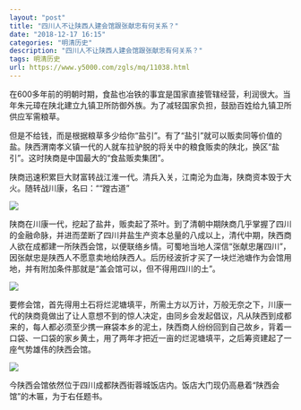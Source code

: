 ```yaml
---
layout: "post"
title: "四川人不让陕西人建会馆跟张献忠有何关系？"
date: "2018-12-17 16:15"
categories: "明清历史"
description: "四川人不让陕西人建会馆跟张献忠有何关系？"
tags: 明清历史
url: https://www.y5000.com/zgls/mq/11038.html
---
```






在600多年前的明朝时期，食盐也冶铁的事宜是国家直接管辖经营，利润很大。当年朱元璋在陕北建立九镇卫所防御外族。为了减轻国家负担，鼓励百姓给九镇卫所供应军需粮草。

但是不给钱，而是根据粮草多少给你“盐引”。有了“盐引”就可以贩卖同等价值的盐。陕西渭南孝义镇一代的人就车拉驴脱的将关中的粮食贩卖的陕北，换区“盐引”。这时陕商是中国最大的“食盐贩卖集团”。

陕商迅速积累巨大财富转战江淮一代。清兵入关，江南沦为血海，陕商资本毁于大火。随转战川康，名曰：““蹚古道”

![](https://img.y5000.com/uploads/allimg/170117/8-1F11G3125W37.jpg)

陕商在川康一代，挖起了盐井，贩卖起了茶叶。到了清朝中期陕商几乎掌握了四川的金融命脉，并进而垄断了四川井盐生产资本总量的八成以上，清代中期，陕西商人欲在成都建一所陕西会馆，以便联络乡情。可蜀地当地人深信“张献忠屠四川”，因张献忠是陕西人不愿意卖地给陕西人。后历经波折才买了一块烂池塘作为会馆用地，并有附加条件那就是“盖会馆可以，但不得用四川的土”。

![](https://img.y5000.com/uploads/allimg/170117/8-1F11G3124Y00.jpg)

要修会馆，首先得用土石将烂泥塘填平，所需土方以万计，万般无奈之下，川康一代的陕商竟做出了让人意想不到的惊人决定，由同乡会发起倡议，凡从陕西到成都来的，每人都必须至少携一麻袋本乡的泥土，陕西商人纷纷回到自己故乡，背着一口袋、一口袋的家乡黄土，用了两年才把近一亩的烂泥塘填平，之后筹资建起了一座气势雄伟的陕西会馆。

![](https://img.y5000.com/uploads/allimg/170117/8-1F11G31232D1.jpg)

今陕西会馆依然位于四川成都陕西街蓉城饭店内。饭店大门现仍高悬着“陕西会馆”的木匾，为于右任题书。
